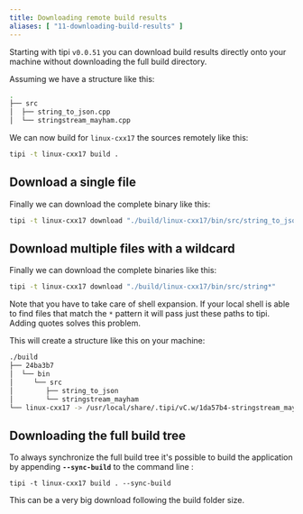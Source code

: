 ```yaml
---
title: Downloading remote build results
aliases: [ "11-downloading-build-results" ]
---
```


Starting with tipi `v0.0.51` you can download build results directly onto your machine without downloading the full build directory.

Assuming we have a structure like this:
```sh
.
├── src
│  ├── string_to_json.cpp
│  └── stringstream_mayham.cpp
```

We can now build for `linux-cxx17` the sources remotely like this:
```sh
tipi -t linux-cxx17 build .
```

## Download a single file

Finally we can download the complete binary like this:
```sh
tipi -t linux-cxx17 download "./build/linux-cxx17/bin/src/string_to_json"
```

## Download multiple files with a wildcard

Finally we can download the complete binaries like this:
```sh
tipi -t linux-cxx17 download "./build/linux-cxx17/bin/src/string*"
```
Note that you have to take care of shell expansion. If your local shell is able to find files that match the `*` pattern it will pass just these paths to tipi.
Adding quotes solves this problem.

This will create a structure like this on your machine:
```sh
./build
├── 24ba3b7
│  └── bin
│     └── src
│        ├── string_to_json
│        └── stringstream_mayham
└── linux-cxx17 -> /usr/local/share/.tipi/vC.w/1da57b4-stringstream_mayham.b/24ba3b7
```

## Downloading the full build tree
To always synchronize the full build tree it's possible to build the application by appending **`--sync-build`** to the command line : 

`tipi -t linux-cxx17 build . --sync-build`

This can be a very big download following the build folder size. 
